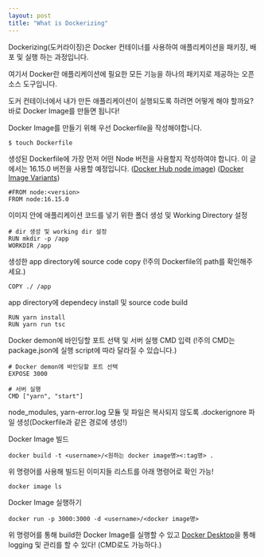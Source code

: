 ```yaml
---
layout: post
title: "What is Dockerizing"
---
```


Dockerizing(도커라이징)은 Docker 컨테이너를 사용하여 애플리케이션을 패키징, 배포 및 실행 하는 과정입니다.

여기서 Docker란 애플리케이션에 필요한 모든 기능을 하나의 패키지로 제공하는 오픈 소스 도구입니다.

도커 컨테이너에서 내가 만든 애플리케이션이 실행되도록 하려면 어떻게 해야 할까요? 바로 Docker Image를 만들면 됩니다!

Docker Image를 만들기 위해 우선 Dockerfile을 작성해야합니다.
```
$ touch Dockerfile
```
생성된 Dockerfile에 가장 먼저 어떤 Node 버전을 사용할지 작성하여야 합니다. 이 글에서는 16.15.0 버전을 사용할 예정입니다. ([Docker Hub node image](https://hub.docker.com/_/node)) ([Docker Image Variants](https://dev.to/hyeonjun/docker-node-image-variants-46e6))
```
#FROM node:<version>
FROM node:16.15.0
```
이미지 안에 애플리케이션 코드를 넣기 위한 폴더 생성 및 Working Directory 설정
```
# dir 생성 및 working dir 설정
RUN mkdir -p /app
WORKDIR /app
```
생성한 app directory에 source code copy (!주의 Dockerfile의 path를 확인해주세요.)
```
COPY ./ /app
```
app directory에 dependecy install 및 source code build
```
RUN yarn install
RUN yarn run tsc
```
Docker demon에 바인딩할 포트 선택 및 서버 실행 CMD 입력 (!주의 CMD는 package.json에 실행 script에 따라 달라질 수 있습니다.)
```
# Docker demon에 바인딩할 포트 선택
EXPOSE 3000

# 서버 실행
CMD ["yarn", "start"]
```
node_modules, yarn-error.log 모듈 및 파일은 복사되지 않도록 .dockerignore 파일 생성(Dockerfile과 같은 경로에 생성!)

Docker Image 빌드
```
docker build -t <username>/<원하는 docker image명><:tag명> .
```
위 명령어를 사용해 빌드된 이미지들 리스트를 아래 명령어로 확인 가능!
```
docker image ls
```

Docker Image 실행하기
```
docker run -p 3000:3000 -d <username>/<docker image명>
```
위 명령어를 통해 build한 Docker Image를 실행할 수 있고 [Docker Desktop](https://www.docker.com/products/docker-desktop/)을 통해 logging 및 관리를 할 수 있다! (CMD로도 가능하다.)
